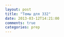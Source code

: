 ```yaml
---
layout: post
title: "Темы для 332"
date: 2013-03-12T14:21:00
comments: true
categories: prep 
---
```

